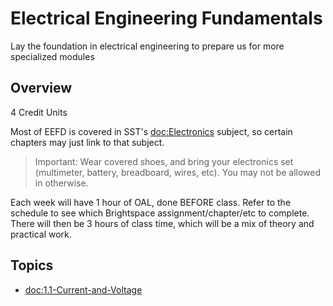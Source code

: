# Electrical Engineering Fundamentals

Lay the foundation in electrical engineering to prepare us for more specialized modules

## Overview

4 Credit Units

Most of EEFD is covered in SST's <doc:Electronics> subject, so certain chapters may just link to that subject.

> Important: Wear covered shoes, and bring your electronics set (multimeter, battery, breadboard, wires, etc). You may not be allowed in otherwise.

Each week will have 1 hour of OAL, done BEFORE class. Refer to the schedule to see which Brightspace 
assignment/chapter/etc to complete. There will then be 3 hours of class time, which will be a mix of 
theory and practical work.

## Topics
- <doc:1.1-Current-and-Voltage>